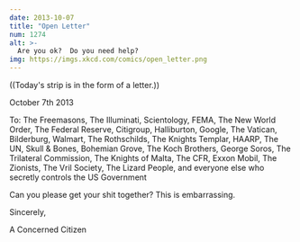 ```yaml
---
date: 2013-10-07
title: "Open Letter"
num: 1274
alt: >-
  Are you ok?  Do you need help?
img: https://imgs.xkcd.com/comics/open_letter.png
---
```

((Today's strip is in the form of a letter.))

October 7th 2013

To: The Freemasons, The Illuminati, Scientology, FEMA, The New World Order, The Federal Reserve, Citigroup, Halliburton, Google, The Vatican, Bilderburg, Walmart, The Rothschilds, The Knights Templar, HAARP, The UN, Skull & Bones, Bohemian Grove, The Koch Brothers, George Soros, The Trilateral Commission, The Knights of Malta, The CFR, Exxon Mobil, The Zionists, The Vril Society, The Lizard People, and everyone else who secretly controls the US Government

Can you please get your shit together? This is embarrassing. 

Sincerely, 

A Concerned Citizen

